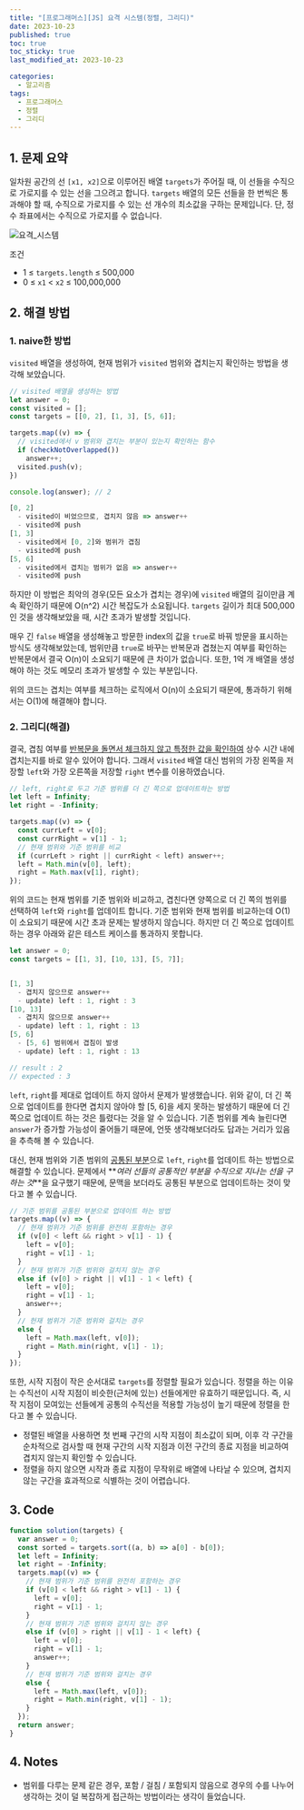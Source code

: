 ```yaml
---
title: "[프로그래머스][JS] 요격 시스템(정렬, 그리디)"
date: 2023-10-23
published: true
toc: true
toc_sticky: true
last_modified_at: 2023-10-23

categories:
  - 알고리즘
tags:
  - 프로그래머스
  - 정렬
  - 그리디
---
```


## 1. 문제 요약

일차원 공간의 선 `[x1, x2]`으로 이루어진 배열 `targets`가 주어질 때, 이 선들을 수직으로 가로지를 수 있는 선을 그으려고 합니다. `targets` 배열의 모든 선들을 한 번씩은 통과해야 할 때, 수직으로 가로지를 수 있는 선 개수의 최소값을 구하는 문제입니다. 단, 정수 좌표에서는 수직으로 가로지를 수 없습니다.

![요격_시스템](https://github.com/luckylooky2/luckylooky2.github.io/assets/85822311/db91fae4-f29a-4411-a8c5-4ff297cf120b)

조건

- 1 ≤ `targets.length` ≤ 500,000
- 0 ≤ `x1` < `x2` ≤ 100,000,000

## 2. 해결 방법

### 1. naive한 방법

`visited` 배열을 생성하여, 현재 범위가 `visited` 범위와 겹치는지 확인하는 방법을 생각해 보았습니다.

```js
// visited 배열을 생성하는 방법
let answer = 0;
const visited = [];
const targets = [[0, 2], [1, 3], [5, 6]];

targets.map((v) => {
  // visited에서 v 범위와 겹치는 부분이 있는지 확인하는 함수
  if (checkNotOverlapped())
    answer++;
  visited.push(v);
})

console.log(answer); // 2

[0, 2]
  - visited이 비었으므로, 겹치지 않음 => answer++
  - visited에 push
[1, 3]
  - visited에서 [0, 2]와 범위가 겹침
  - visited에 push
[5, 6]
  - visited에서 겹치는 범위가 없음 => answer++
  - visited에 push
```

하지만 이 방법은 최악의 경우(모든 요소가 겹치는 경우)에 `visited` 배열의 길이만큼 계속 확인하기 때문에 O(n^2) 시간 복잡도가 소요됩니다. `targets` 길이가 최대 500,000인 것을 생각해보았을 때, 시간 초과가 발생할 것입니다.

매우 긴 `false` 배열을 생성해놓고 방문한 index의 값을 `true`로 바꿔 방문을 표시하는 방식도 생각해보았는데, 범위만큼 `true`로 바꾸는 반복문과 겹쳤는지 여부를 확인하는 반복문에서 결국 O(n)이 소요되기 때문에 큰 차이가 없습니다. 또한, 1억 개 배열을 생성해야 하는 것도 메모리 초과가 발생할 수 있는 부분입니다.

위의 코드는 겹치는 여부를 체크하는 로직에서 O(n)이 소요되기 때문에, 통과하기 위해서는 O(1)에 해결해야 합니다.

### 2. 그리디(해결)

결국, 겹침 여부를 <U>반복문을 돌면서 체크하지 않고 특정한 값을 확인하여</U> 상수 시간 내에 겹치는지를 바로 알수 있어야 합니다. 그래서 `visited` 배열 대신 범위의 가장 왼쪽을 저장할 `left`와 가장 오른쪽을 저장할 `right` 변수를 이용하였습니다.

```js
// left, right로 두고 기준 범위를 더 긴 쪽으로 업데이트하는 방법
let left = Infinity;
let right = -Infinity;

targets.map((v) => {
  const currLeft = v[0];
  const currRight = v[1] - 1;
  // 현재 범위와 기준 범위를 비교
  if (currLeft > right || currRight < left) answer++;
  left = Math.min(v[0], left);
  right = Math.max(v[1], right);
});
```

위의 코드는 현재 범위를 기준 범위와 비교하고, 겹친다면 양쪽으로 더 긴 쪽의 범위를 선택하여 `left`와 `right`를 업데이트 합니다. 기준 범위와 현재 범위를 비교하는데 O(1)이 소요되기 때문에 시간 초과 문제는 발생하지 않습니다. 하지만 더 긴 쪽으로 업데이트하는 경우 아래와 같은 테스트 케이스를 통과하지 못합니다.

```js
let answer = 0;
const targets = [[1, 3], [10, 13], [5, 7]];


[1, 3]
  - 겹치지 않으므로 answer++
  - update) left : 1, right : 3
[10, 13]
  - 겹치지 않으므로 answer++
  - update) left : 1, right : 13
[5, 6]
  - [5, 6] 범위에서 겹침이 발생
  - update) left : 1, right : 13

// result : 2
// expected : 3
```

`left`, `right`를 제대로 업데이트 하지 않아서 문제가 발생했습니다. 위와 같이, 더 긴 쪽으로 업데이트를 한다면 겹치지 않아야 할 [5, 6]을 세지 못하는 발생하기 때문에 더 긴 쪽으로 업데이트 하는 것은 틀렸다는 것을 알 수 있습니다. 기존 범위를 계속 늘린다면 `answer`가 증가할 가능성이 줄어들기 때문에, 언뜻 생각해보더라도 답과는 거리가 있음을 추측해 볼 수 있습니다.

대신, 현재 범위와 기존 범위의 <U>공통된 부분</U>으로 `left`, `right`를 업데이트 하는 방법으로 해결할 수 있습니다. 문제에서 **_여러 선들의 공통적인 부분을 수직으로 지나는 선을 구하는 것_**을 요구했기 때문에, 문맥을 보더라도 공통된 부분으로 업데이트하는 것이 맞다고 볼 수 있습니다.

```js
// 기준 범위를 공통된 부분으로 업데이트 하는 방법
targets.map((v) => {
  // 현재 범위가 기준 범위를 완전히 포함하는 경우
  if (v[0] < left && right > v[1] - 1) {
    left = v[0];
    right = v[1] - 1;
  }
  // 현재 범위가 기준 범위와 걸치지 않는 경우
  else if (v[0] > right || v[1] - 1 < left) {
    left = v[0];
    right = v[1] - 1;
    answer++;
  }
  // 헌재 범위가 기준 범위와 걸치는 경우
  else {
    left = Math.max(left, v[0]);
    right = Math.min(right, v[1] - 1);
  }
});
```

또한, 시작 지점이 작은 순서대로 `targets`를 정렬할 필요가 있습니다. 정렬을 하는 이유는 수직선이 시작 지점이 비슷한(근처에 있는) 선들에게만 유효하기 때문입니다. 즉, 시작 지점이 모여있는 선들에게 공통의 수직선을 적용할 가능성이 높기 때문에 정렬을 한다고 볼 수 있습니다.

- 정렬된 배열을 사용하면 첫 번째 구간의 시작 지점이 최소값이 되며, 이후 각 구간을 순차적으로 검사할 때 현재 구간의 시작 지점과 이전 구간의 종료 지점을 비교하여 겹치지 않는지 확인할 수 있습니다.
- 정렬을 하지 않으면 시작과 종료 지점이 무작위로 배열에 나타날 수 있으며, 겹치지 않는 구간을 효과적으로 식별하는 것이 어렵습니다.

## 3. Code

```js
function solution(targets) {
  var answer = 0;
  const sorted = targets.sort((a, b) => a[0] - b[0]);
  let left = Infinity;
  let right = -Infinity;
  targets.map((v) => {
    // 현재 범위가 기준 범위를 완전히 포함하는 경우
    if (v[0] < left && right > v[1] - 1) {
      left = v[0];
      right = v[1] - 1;
    }
    // 현재 범위가 기준 범위와 걸치지 않는 경우
    else if (v[0] > right || v[1] - 1 < left) {
      left = v[0];
      right = v[1] - 1;
      answer++;
    }
    // 헌재 범위가 기준 범위와 걸치는 경우
    else {
      left = Math.max(left, v[0]);
      right = Math.min(right, v[1] - 1);
    }
  });
  return answer;
}
```

## 4. Notes

- 범위를 다루는 문제 같은 경우, 포함 / 걸침 / 포함되지 않음으로 경우의 수를 나누어 생각하는 것이 덜 복잡하게 접근하는 방법이라는 생각이 들었습니다.
